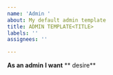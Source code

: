 ```yaml
---
name: 'Admin '
about: My default admin template
title: ADMIN TEMPLATE<TITLE>
labels: ''
assignees: ''

---
```


**As an admin** **I want** ** desire**

